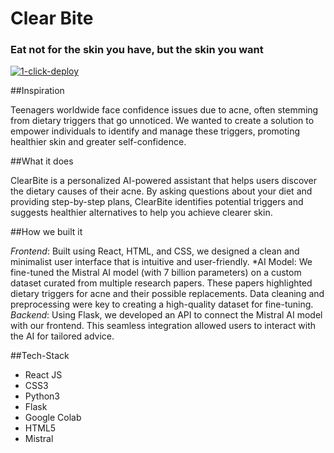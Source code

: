 # Clear Bite
### Eat not for the skin you have, but the skin you want

[![1-click-deploy](https://defang.io/deploy-with-defang.png)](https://portal.defang.dev/redirect?url=https%3A%2F%2Fgithub.com%2Fnew%3Ftemplate_name%3Dsample-react-template%26template_owner%3DDefangSamples)

##Inspiration

Teenagers worldwide face confidence issues due to acne, often stemming from dietary triggers that go unnoticed. We wanted to create a solution to empower individuals to identify and manage these triggers, promoting healthier skin and greater self-confidence.

##What it does

ClearBite is a personalized AI-powered assistant that helps users discover the dietary causes of their acne. By asking questions about your diet and providing step-by-step plans, ClearBite identifies potential triggers and suggests healthier alternatives to help you achieve clearer skin.

##How we built it

*Frontend*: Built using React, HTML, and CSS, we designed a clean and minimalist user interface that is intuitive and user-friendly. *AI Model: We fine-tuned the Mistral AI model (with 7 billion parameters) on a custom dataset curated from multiple research papers. These papers highlighted dietary triggers for acne and their possible replacements. Data cleaning and preprocessing were key to creating a high-quality dataset for fine-tuning. *Backend*: Using Flask, we developed an API to connect the Mistral AI model with our frontend. This seamless integration allowed users to interact with the AI for tailored advice.

##Tech-Stack
- React JS
- CSS3
- Python3
- Flask
- Google Colab
- HTML5
- Mistral

